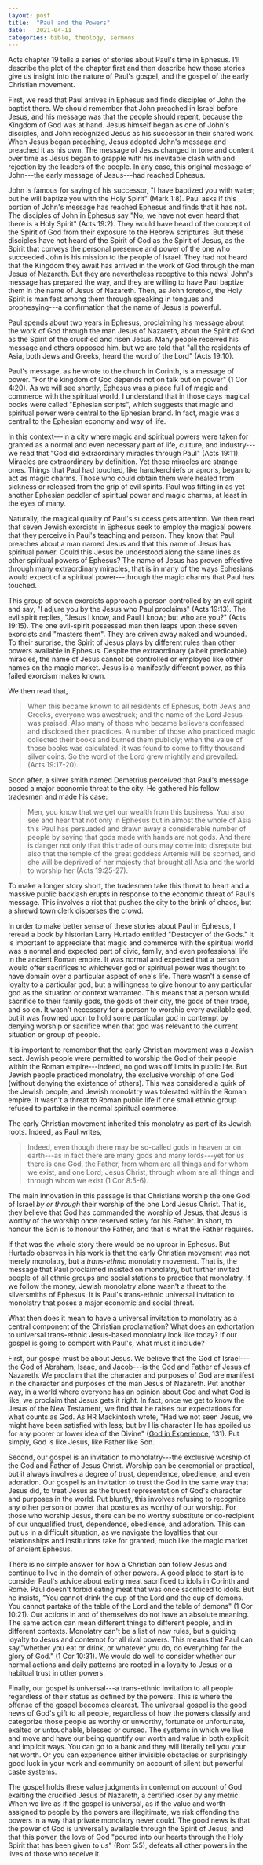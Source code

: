 ```yaml
---
layout: post
title:  "Paul and the Powers"
date:   2021-04-11
categories: bible, theology, sermons
---
```


Acts chapter 19 tells a series of stories about Paul's time in Ephesus. I'll describe the plot of the chapter first and then describe how these stories give us insight into the nature of Paul's gospel, and the gospel of the early Christian movement. 

First, we read that Paul arrives in Ephesus and finds disciples of John the baptist there. We should remember that John preached in Israel before Jesus, and his message was that the people should repent, because the Kingdom of God was at hand. Jesus himself began as one of John's disciples, and John recognized Jesus as his successor in their shared work. When Jesus began preaching, Jesus adopted John's message and preached it as his own. The message of Jesus changed in tone and content over time as Jesus began to grapple with his inevitable clash with and rejection by the leaders of the people. In any case, this original message of John---the early message of Jesus---had reached Ephesus.

John is famous for saying of his successor, "I have baptized you with water; but he will baptize you with the Holy Spirit" (Mark 1:8). Paul asks if this portion of John's message has reached Ephesus and finds that it has not. The disciples of John in Ephesus say "No, we have not even heard that there is a Holy Spirit" (Acts 19:2). They would have heard of the concept of the Spirit of God from their exposure to the Hebrew scriptures. But these disciples have not heard of the Spirit of God as the Spirit of Jesus, as the Spirit that conveys the personal presence and power of the one who succeeded John is his mission to the people of Israel. They had not heard that the Kingdom they await has arrived in the work of God through the man Jesus of Nazareth. But they are nevertheless receptive to this news! John's message has prepared the way, and they are willing to have Paul baptize them in the name of Jesus of Nazareth. Then, as John foretold, the Holy Spirit is manifest among them through speaking in tongues and prophesying---a confirmation that the name of Jesus is powerful. 

Paul spends about two years in Ephesus, proclaiming his message about the work of God through the man Jesus of Nazareth, about the Spirit of God as the Spirit of the crucified and risen Jesus. Many people received his message and others opposed him, but we are told that "all the residents of Asia, both Jews and Greeks, heard the word of the Lord" (Acts 19:10). 

Paul's message, as he wrote to the church in Corinth, is a message of power. "For the kingdom of God depends not on talk but on power" (1 Cor 4:20). As we will see shortly, Ephesus was a place full of magic and commerce with the spiritual world. I understand that in those days magical books were called "Ephesian scripts", which suggests that magic and spiritual power were central to the Ephesian brand. In fact, magic was a central to the Ephesian economy and way of life.

In this context---in a city where magic and spiritual powers were taken for granted as a normal and even necessary part of life, culture, and industry---we read that "God did extraordinary miracles through Paul" (Acts 19:11). Miracles are extraordinary by definition. Yet these miracles are strange ones. Things that Paul had touched, like handkerchiefs or aprons, began to act as magic charms. Those who could obtain them were healed from sickness or released from the grip of evil spirits. Paul was fitting in as yet another Ephesian peddler of spiritual power and magic charms, at least in the eyes of many.

Naturally, the magical quality of Paul's success gets attention. We then read that seven Jewish exorcists in Ephesus seek to employ the magical powers that they perceive in Paul's teaching and person. They know that Paul preaches about a man named Jesus and that this name of Jesus has spiritual power. Could this Jesus be understood along the same lines as other spiritual powers of Ephesus? The name of Jesus has proven effective through many extraordinary miracles, that is in many of the ways Ephesians would expect of a spiritual power---through the magic charms that Paul has touched. 

This group of seven exorcists approach a person controlled by an evil spirit and say, "I adjure you by the Jesus who Paul proclaims" (Acts 19:13). The evil spirit replies, "Jesus I know, and Paul I know; but who are you?" (Acts 19:15). The one evil-spirit possessed man then leaps upon these seven exorcists and "masters them". They are driven away naked and wounded. To their surprise, the Spirit of Jesus plays by different rules than other powers available in Ephesus. Despite the extraordinary (albeit predicable) miracles, the name of Jesus cannot be controlled or employed like other names on the magic market. Jesus is a manifestly different power, as this failed exorcism makes known. 

We then read that, 

> When this became known to all residents of Ephesus, both Jews and Greeks, everyone was awestruck; and the name of the Lord Jesus was praised. Also many of those who became believers confessed and disclosed their practices. A number of those who practiced magic collected their books and burned them publicly; when the value of those books was calculated, it was found to come to fifty thousand silver coins. So the word of the Lord grew mightily and prevailed. (Acts 19:17-20). 

Soon after, a silver smith named Demetrius perceived that Paul's message posed a major economic threat to the city. He gathered his fellow tradesmen and made his case:

> Men, you know that we get our wealth from this business. You also see and hear that not only in Ephesus but in almost the whole of Asia this Paul has persuaded and drawn away a considerable number of people by saying that gods made with hands are not gods. And there is danger not only that this trade of ours may come into disrepute but also that the temple of the great goddess Artemis will be scorned, and she will be deprived of her majesty that brought all Asia and the world to worship her (Acts 19:25-27). 

To make a longer story short, the tradesmen take this threat to heart and a massive public backlash erupts in response to the economic threat of Paul's message. This involves a riot that pushes the city to the brink of chaos, but a shrewd town clerk disperses the crowd. 

In order to make better sense of these stories about Paul in Ephesus, I reread a book by historian Larry Hurtado entitled "Destroyer of the Gods." It is important to appreciate that magic and commerce with the spiritual world was a normal and expected part of civic, family, and even professional life in the ancient Roman empire. It was normal and expected that a person would offer sacrifices to whichever god or spiritual power was thought to have domain over a particular aspect of one's life. There wasn't a sense of loyalty to a particular god, but a willingness to give honour to any particular god as the situation or context warranted. This means that a person would sacrifice to their family gods, the gods of their city, the gods of their trade, and so on. It wasn't necessary for a person to worship every available god, but it was frowned upon to hold some particular god in contempt by denying worship or sacrifice when that god was relevant to the current situation or group of people. 

It is important to remember that the early Christian movement was a Jewish sect. Jewish people were permitted to worship the God of their people within the Roman empire---indeed, no god was off limits in public life. But Jewish people practiced monolatry, the exclusive worship of one God (without denying the existence of others). This was considered a quirk of the Jewish people, and Jewish monolatry was tolerated within the Roman empire. It wasn't a threat to Roman public life if one small ethnic group refused to partake in the normal spiritual commerce. 

The early Christian movement inherited this monolatry as part of its Jewish roots. Indeed, as Paul writes,

> Indeed, even though there may be so-called gods in heaven or on earth---as in fact there are many gods and many lords---yet for us there is one God, the Father, from whom are all things and for whom we exist, and one Lord, Jesus Christ, through whom are all things and through whom we exist (1 Cor 8:5-6).

The main innovation in this passage is that Christians worship the one God of Israel *by or through* their worship of the one Lord Jesus Christ. That is, they believe that God has commanded the worship of Jesus, that Jesus is worthy of the worship once reserved solely for his Father. In short, to honour the Son is to honour the Father, and that is what the Father requires.

If that was the whole story there would be no uproar in Ephesus. But Hurtado observes in his work is that the early Christian movement was not merely monolatry, but a *trans-ethnic* monolatry movement. That is, the message that Paul proclaimed insisted on monolatry, but further invited people of all ethnic groups and social stations to practice that monolatry. If we follow the money, Jewish monolatry alone wasn't a threat to the silversmiths of Ephesus. It is Paul's trans-ethnic universal invitation to monolatry that poses a major economic and social threat. 

What then does it mean to have a universal invitation to monolatry as a central component of the Christian proclamation? What does an exhortation to universal trans-ethnic Jesus-based monolatry look like today? If our gospel is going to comport with Paul's, what must it include? 

First, our gospel must be about Jesus. We believe that the God of Israel---the God of Abraham, Isaac, and Jacob---is the God and Father of Jesus of Nazareth. We proclaim that the character and purposes of God are manifest in the character and purposes of the man Jesus of Nazareth. Put another way, in a world where everyone has an opinion about God and what God is like, we proclaim that Jesus gets it right. In fact, once we get to know the Jesus of the New Testament, we find that he raises our expectations for what counts as God. As HR Mackintosh wrote, "Had we not seen Jesus, we might have been satisfied with less; but by His character He has spoiled us for any poorer or lower idea of the Divine" ([God in Experience](https://wipfandstock.com/9781532641466/god-in-experience/), 131). Put simply, God is like Jesus, like Father like Son.  

Second, our gospel is an invitation to monolatry---the exclusive worship of the God and Father of Jesus Christ. Worship can be ceremonial or practical, but it always involves a degree of trust, dependence, obedience, and even adoration. Our gospel is an invitation to trust the God in the same way that Jesus did, to treat Jesus as the truest representation of God's character and purposes in the world. Put bluntly, this involves refusing to recognize any other person or power that postures as worthy of our worship. For those who worship Jesus, there can be no worthy substitute or co-recipient of our unqualified trust, dependence, obedience, and adoration. This can put us in a difficult situation, as we navigate the loyalties that our relationships and institutions take for granted, much like the magic market of ancient Ephesus. 

There is no simple answer for how a Christian can follow Jesus and continue to live in the domain of other powers. A good place to start is to consider Paul's advice about eating meat sacrificed to idols in Corinth and Rome. Paul doesn't forbid eating meat that was once sacrificed to idols. 
But he insists, "You cannot drink the cup of the Lord and the cup of demons. You cannot partake of the table of the Lord and the table of demons" (1 Cor 10:21). Our actions in and of themselves do not have an absolute meaning. The same action can mean different things to different people, and in different contexts. Monolatry can't be a list of new rules, but a guiding loyalty to Jesus and contempt for all rival powers. This means that Paul can say,"whether you eat or drink, or whatever you do, do everything for the glory of God." (1 Cor 10:31). We would do well to consider whether our normal actions and daily patterns are rooted in a loyalty to Jesus or a habitual trust in other powers.

Finally, our gospel is universal---a trans-ethnic invitation to all people regardless of their status as defined by the powers. This is where the offense of the gospel becomes clearest. The universal gospel is the good news of God's gift to all people, regardless of how the powers classify and categorize those people as worthy or unworthy, fortunate or unfortunate, exalted or untouchable, blessed or cursed. The systems in which we live and move and have our being quantify our worth and value in both explicit and implicit ways. You can go to a bank and they will literally tell you your net worth. Or you can experience either invisible obstacles or surprisingly good luck in your work and community on account of silent but powerful caste systems. 

The gospel holds these value judgments in contempt on account of God exalting the crucified Jesus of Nazareth, a certified loser by any metric. When we live as if the gospel is universal, as if the value and worth assigned to people by the powers are illegitimate, we risk offending the powers in a way that private monolatry never could. The good news is that the power of God is universally available through the Spirit of Jesus, and that this power, the love of God "poured into our hearts through the Holy Spirit that has been given to us" (Rom 5:5), defeats all other powers in the lives of those who receive it. 
